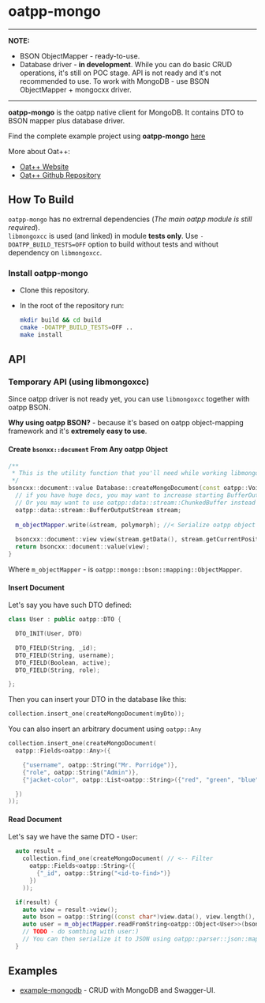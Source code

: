 # oatpp-mongo 

---
**NOTE:**  

- BSON ObjectMapper - ready-to-use.
- Database driver - **in development**. While you can do basic CRUD operations, it's still on POC stage. API is not ready and it's not recommended to use.
To work with MongoDB - use BSON ObjectMapper + mongocxx driver.
---

**oatpp-mongo** is the oatpp native client for MongoDB. It contains DTO to BSON mapper plus database driver.  

Find the complete example project using **oatpp-mongo** [here](https://github.com/oatpp/example-mongodb)

More about Oat++:

- [Oat++ Website](https://oatpp.io/)
- [Oat++ Github Repository](https://github.com/oatpp/oatpp)

## How To Build

`oatpp-mongo` has no extrernal dependencies (*The main oatpp module is still required*).  
`libmongoxcc` is used (and linked) in module **tests only**. Use `-DOATPP_BUILD_TESTS=OFF` option to build without tests and without dependency on `libmongoxcc`.

### Install oatpp-mongo

- Clone this repository. 
- In the root of the repository run:

   ```bash
   mkdir build && cd build
   cmake -DOATPP_BUILD_TESTS=OFF ..
   make install
   ```

## API

### Temporary API (using libmongoxcc)

Since oatpp driver is not ready yet, you can use `libmongoxcc` together with oatpp BSON.  

**Why using oatpp BSON?** - because it's based on oatpp object-mapping framework and 
it's **extremely easy to use**.

#### Create `bsonxx::document` From Any oatpp Object

```cpp
/**
 * This is the utility function that you'll need while working libmongoxcc
 */
bsoncxx::document::value Database::createMongoDocument(const oatpp::Void &polymorph) {
  // if you have huge docs, you may want to increase starting BufferOutputStream size.
  // Or you may want to use oatpp::data::stream::ChunkedBuffer instead - for no-copy growth.
  oatpp::data::stream::BufferOutputStream stream;
  
  m_objectMapper.write(&stream, polymorph); //< Serialize oatpp object to BSON.
  
  bsoncxx::document::view view(stream.getData(), stream.getCurrentPosition());
  return bsoncxx::document::value(view);
}
```

Where `m_objectMapper` - is `oatpp::mongo::bson::mapping::ObjectMapper`.

#### Insert Document

Let's say you have such DTO defined:

```cpp
class User : public oatpp::DTO {

  DTO_INIT(User, DTO)

  DTO_FIELD(String, _id);
  DTO_FIELD(String, username);
  DTO_FIELD(Boolean, active);
  DTO_FIELD(String, role);

};
```

Then you can insert your DTO in the database like this:

```cpp
collection.insert_one(createMongoDocument(myDto));
```

You can also insert an arbitrary document using `oatpp::Any`

```cpp
collection.insert_one(createMongoDocument(
  oatpp::Fields<oatpp::Any>({

    {"username", oatpp::String("Mr. Porridge")},
    {"role", oatpp::String("Admin")},
    {"jacket-color", oatpp::List<oatpp::String>({"red", "green", "blue"})}

  })
));
```

#### Read Document

Let's say we have the same DTO - `User`:

```cpp
  auto result =
    collection.find_one(createMongoDocument( // <-- Filter
      oatpp::Fields<oatpp::String>({
        {"_id", oatpp::String("<id-to-find>")}
      })
    ));

  if(result) {
    auto view = result->view();
    auto bson = oatpp::String((const char*)view.data(), view.length(), false /* to not copy view data */);
    auto user = m_objectMapper.readFromString<oatpp::Object<User>>(bson);
    // TODO - do somthing with user:)
    // You can then serialize it to JSON using oatpp::parser::json::mapping::ObjectMapper
  }
```

## Examples

- [example-mongodb](https://github.com/oatpp/example-mongodb) - CRUD with MongoDB and Swagger-UI.
